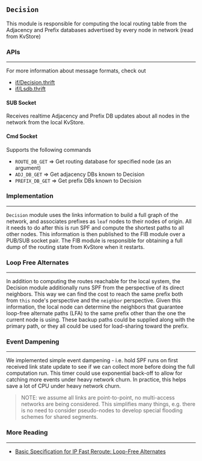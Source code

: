 `Decision`
----------

This module is responsible for computing the local routing table from the
Adjacency and Prefix databases advertised by every node in network (read from
KvStore)

### APIs
---

For more information about message formats, check out
- [if/Decision.thrift](https://github.com/facebook/openr/blob/master/openr/if/Decision.thrift)
- [if/Lsdb.thrift](https://github.com/facebook/openr/blob/master/openr/if/Lsdb.thrift)

#### SUB Socket
Receives realtime Adjacency and Prefix DB updates about all nodes in the network
from the local KvStore.

#### Cmd Socket
Supports the following commands
- `ROUTE_DB_GET` => Get routing database for specified node (as an argument)
- `ADJ_DB_GET` => Get adjacency DBs known to Decision
- `PREFIX_DB_GET` => Get prefix DBs known to Decision

### Implementation
---

`Decision` module uses the links information to build a full graph of the
network, and associates prefixes as `leaf` nodes to their nodes of origin. All
it needs to do after this is run SPF and compute the shortest paths to all other
nodes. This information is then published to the FIB module over a PUB/SUB
socket pair. The FIB module is responsible for obtaining a full dump of the
routing state from KvStore when it restarts.

### Loop Free Alternates
---

In addition to computing the routes reachable for the local system, the Decision
module additionally runs SPF from the perspective of its direct neighbors. This
way we can find the cost to reach the same prefix both from `this` node's
perspective and the `neighbor` perspective. Given this information, the local
node can determine the neighbors that guarantee loop-free alternate paths (LFA)
to the same prefix other than the one the current node is using. These backup
paths could be supplied along with the primary path, or they all could be used
for load-sharing toward the prefix.


### Event Dampening
---

We implemented simple event dampening - i.e. hold SPF runs on first received
link state update to see if we can collect more before doing the full
computation run. This timer could use exponential back-off to allow for
catching more events under heavy network churn. In practice, this helps save a
lot of CPU under heavy network churn.

> NOTE: we assume all links are point-to-point, no multi-access networks are
being considered. This simplifies many things, e.g. there is no need to consider
pseudo-nodes to develop special flooding schemes for shared segments.

### More Reading
---

- [Basic Specification for IP Fast Reroute: Loop-Free Alternates](https://tools.ietf.org/html/rfc5286)
